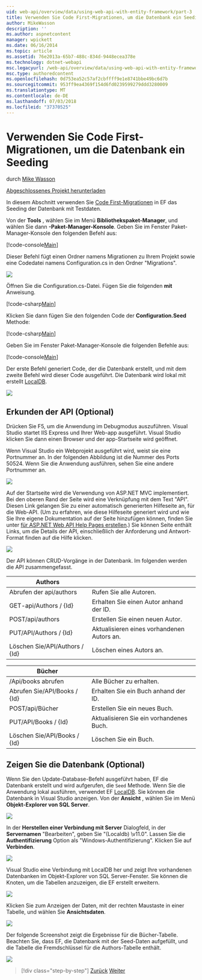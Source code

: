 ```yaml
---
uid: web-api/overview/data/using-web-api-with-entity-framework/part-3
title: Verwenden Sie Code First-Migrationen, um die Datenbank ein Seeding | Microsoft-Dokumentation
author: MikeWasson
description: ''
ms.author: aspnetcontent
manager: wpickett
ms.date: 06/16/2014
ms.topic: article
ms.assetid: 76e2013a-65b7-488c-834d-9448ecea378e
ms.technology: dotnet-webapi
msc.legacyurl: /web-api/overview/data/using-web-api-with-entity-framework/part-3
msc.type: authoredcontent
ms.openlocfilehash: 0d753ea52c57af2cbffff9e1e8741bbe49bc6d7b
ms.sourcegitcommit: 953ff9ea4369f154d6fd0239599279ddd3280009
ms.translationtype: MT
ms.contentlocale: de-DE
ms.lasthandoff: 07/03/2018
ms.locfileid: "37370525"
---
```

<a name="use-code-first-migrations-to-seed-the-database"></a>Verwenden Sie Code First-Migrationen, um die Datenbank ein Seeding
====================
durch [Mike Wasson](https://github.com/MikeWasson)

[Abgeschlossenes Projekt herunterladen](https://github.com/MikeWasson/BookService)

In diesem Abschnitt verwenden Sie [Code First-Migrationen](https://msdn.microsoft.com/data/jj591621) in EF das Seeding der Datenbank mit Testdaten.

Von der **Tools** , wählen Sie im Menü **Bibliothekspaket-Manager**, und wählen Sie dann **-Paket-Manager-Konsole**. Geben Sie im Fenster Paket-Manager-Konsole den folgenden Befehl aus:

[!code-console[Main](part-3/samples/sample1.cmd)]

Dieser Befehl fügt einen Ordner namens Migrationen zu Ihrem Projekt sowie eine Codedatei namens Configuration.cs in den Ordner "Migrations".

![](part-3/_static/image1.png)

Öffnen Sie die Configuration.cs-Datei. Fügen Sie die folgenden **mit** Anweisung.

[!code-csharp[Main](part-3/samples/sample2.cs)]

Klicken Sie dann fügen Sie den folgenden Code der **Configuration.Seed** Methode:

[!code-csharp[Main](part-3/samples/sample3.cs)]

Geben Sie im Fenster Paket-Manager-Konsole die folgenden Befehle aus:

[!code-console[Main](part-3/samples/sample4.cmd)]

Der erste Befehl generiert Code, der die Datenbank erstellt, und mit dem zweite Befehl wird dieser Code ausgeführt. Die Datenbank wird lokal mit erstellt [LocalDB](https://msdn.microsoft.com/library/hh510202.aspx).

![](part-3/_static/image2.png)

## <a name="explore-the-api-optional"></a>Erkunden der API (Optional)

Drücken Sie F5, um die Anwendung im Debugmodus auszuführen. Visual Studio startet IIS Express und Ihrer Web-app ausgeführt. Visual Studio klicken Sie dann einen Browser und der app-Startseite wird geöffnet.

Wenn Visual Studio ein Webprojekt ausgeführt wird, weist sie eine Portnummer an. In der folgenden Abbildung ist die Nummer des Ports 50524. Wenn Sie die Anwendung ausführen, sehen Sie eine andere Portnummer an.

![](part-3/_static/image3.png)

Auf der Startseite wird die Verwendung von ASP.NET MVC implementiert. Bei den oberen Rand der Seite wird eine Verknüpfung mit dem Text "API". Diesen Link gelangen Sie zu einer automatisch generierten Hilfeseite an, für die Web-API. (Um zu erfahren, wie diese Hilfeseite generiert wird und wie Sie Ihre eigene Dokumentation auf der Seite hinzufügen können, finden Sie unter [für ASP.NET Web API Help Pages erstellen](../../getting-started-with-aspnet-web-api/creating-api-help-pages.md).) Sie können Seite enthält Links, um die Details der API, einschließlich der Anforderung und Antwort-Format finden auf die Hilfe klicken.

![](part-3/_static/image4.png)

Der API können CRUD-Vorgänge in der Datenbank. Im folgenden werden die API zusammengefasst.

| Authors |  |
| --- | -- |
| Abrufen der api/authors | Rufen Sie alle Autoren. |
| GET-api/Authors / {Id} | Erhalten Sie einen Autor anhand der ID. |
| POST/api/authors | Erstellen Sie einen neuen Autor. |
| PUT/API/Authors / {Id} | Aktualisieren eines vorhandenen Autors an. |
| Löschen Sie/API/Authors / {Id} | Löschen eines Autors an. |

| Bücher |  |
| --- | -- |
| /Api/books abrufen | Alle Bücher zu erhalten. |
| Abrufen Sie/API/Books / {Id} | Erhalten Sie ein Buch anhand der ID. |
| POST/api/Bücher | Erstellen Sie ein neues Buch. |
| PUT/API/Books / {Id} | Aktualisieren Sie ein vorhandenes Buch. |
| Löschen Sie/API/Books / {Id} | Löschen Sie ein Buch. |

## <a name="view-the-database-optional"></a>Zeigen Sie die Datenbank (Optional)

Wenn Sie den Update-Database-Befehl ausgeführt haben, EF die Datenbank erstellt und wird aufgerufen, die `Seed` Methode. Wenn Sie die Anwendung lokal ausführen, verwendet EF [LocalDB](https://blogs.msdn.com/b/sqlexpress/archive/2011/07/12/introducing-localdb-a-better-sql-express.aspx). Sie können die Datenbank in Visual Studio anzeigen. Von der **Ansicht** , wählen Sie im Menü **Objekt-Explorer von SQL Server**.

![](part-3/_static/image5.png)

In der **Herstellen einer Verbindung mit Server** Dialogfeld, in der **Servernamen** "Bearbeiten", geben Sie "(Localdb) \v11.0". Lassen Sie die **Authentifizierung** Option als "Windows-Authentifizierung". Klicken Sie auf **Verbinden**.

![](part-3/_static/image6.png)

Visual Studio eine Verbindung mit LocalDB her und zeigt Ihre vorhandenen Datenbanken im Objekt-Explorer von SQL Server-Fenster. Sie können die Knoten, um die Tabellen anzuzeigen, die EF erstellt erweitern.

![](part-3/_static/image7.png)

Klicken Sie zum Anzeigen der Daten, mit der rechten Maustaste in einer Tabelle, und wählen Sie **Ansichtsdaten**.

![](part-3/_static/image8.png)

Der folgende Screenshot zeigt die Ergebnisse für die Bücher-Tabelle. Beachten Sie, dass EF, die Datenbank mit der Seed-Daten aufgefüllt, und die Tabelle die Fremdschlüssel für die Authors-Tabelle enthält.

![](part-3/_static/image9.png)

> [!div class="step-by-step"]
> [Zurück](part-2.md)
> [Weiter](part-4.md)
